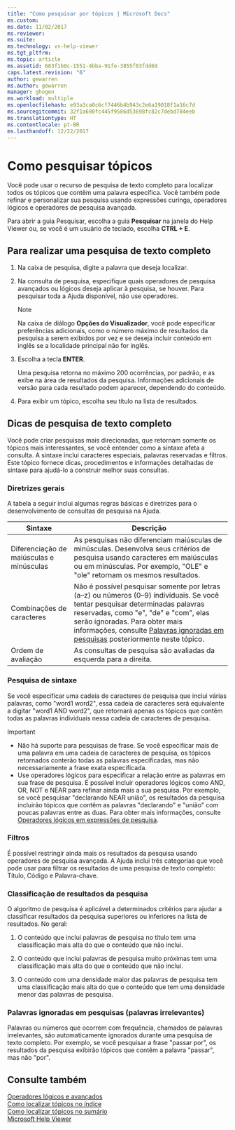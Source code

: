 ```yaml
---
title: "Como pesquisar por tópicos | Microsoft Docs"
ms.custom: 
ms.date: 11/02/2017
ms.reviewer: 
ms.suite: 
ms.technology: vs-help-viewer
ms.tgt_pltfrm: 
ms.topic: article
ms.assetid: 683f1b0c-1551-4bba-91fe-3855f03fdd69
caps.latest.revision: "6"
author: gewarren
ms.author: gewarren
manager: ghogen
ms.workload: multiple
ms.openlocfilehash: e93a3ca0c6cf7446b4b943c2e6a19018f1a16c7d
ms.sourcegitcommit: 32f1a690fc445f9586d53698fc82c7debd784eeb
ms.translationtype: HT
ms.contentlocale: pt-BR
ms.lasthandoff: 12/22/2017
---
```

# <a name="how-to-search-for-topics"></a>Como pesquisar tópicos
Você pode usar o recurso de pesquisa de texto completo para localizar todos os tópicos que contêm uma palavra específica. Você também pode refinar e personalizar sua pesquisa usando expressões curinga, operadores lógicos e operadores de pesquisa avançada.  
  
Para abrir a guia Pesquisar, escolha a guia **Pesquisar** na janela do Help Viewer ou, se você é um usuário de teclado, escolha **CTRL + E**.  
  
## <a name="to-perform-a-full-text-search"></a>Para realizar uma pesquisa de texto completo 
1.  Na caixa de pesquisa, digite a palavra que deseja localizar.  
  
2.  Na consulta de pesquisa, especifique quais operadores de pesquisa avançados ou lógicos deseja aplicar à pesquisa, se houver. Para pesquisar toda a Ajuda disponível, não use operadores.  
  
    > [!NOTE]
    >  Na caixa de diálogo **Opções do Visualizador**, você pode especificar preferências adicionais, como o número máximo de resultados da pesquisa a serem exibidos por vez e se deseja incluir conteúdo em inglês se a localidade principal não for inglês.  
  
3.  Escolha a tecla **ENTER**.  
  
     Uma pesquisa retorna no máximo 200 ocorrências, por padrão, e as exibe na área de resultados da pesquisa. Informações adicionais de versão para cada resultado podem aparecer, dependendo do conteúdo.  
  
4.  Para exibir um tópico, escolha seu título na lista de resultados.

## <a name="full-text-search-tips"></a>Dicas de pesquisa de texto completo
Você pode criar pesquisas mais direcionadas, que retornam somente os tópicos mais interessantes, se você entender como a sintaxe afeta a consulta. A sintaxe inclui caracteres especiais, palavras reservadas e filtros. Este tópico fornece dicas, procedimentos e informações detalhadas de sintaxe para ajudá-lo a construir melhor suas consultas.
  
### <a name="general-guidelines"></a>Diretrizes gerais  
A tabela a seguir inclui algumas regras básicas e diretrizes para o desenvolvimento de consultas de pesquisa na Ajuda.  
  
|Sintaxe|Descrição|  
|------------|-----------------|  
|Diferenciação de maiúsculas e minúsculas|As pesquisas não diferenciam maiúsculas de minúsculas. Desenvolva seus critérios de pesquisa usando caracteres em maiúsculas ou em minúsculas. Por exemplo, "OLE" e "ole" retornam os mesmos resultados.|  
|Combinações de caracteres|Não é possível pesquisar somente por letras (a–z) ou números (0–9) individuais. Se você tentar pesquisar determinadas palavras reservadas, como "e", "de" e "com", elas serão ignoradas. Para obter mais informações, consulte [Palavras ignoradas em pesquisas](#stopwords) posteriormente neste tópico.|  
|Ordem de avaliação|As consultas de pesquisa são avaliadas da esquerda para a direita.|  
  
### <a name="search-syntax"></a>Pesquisa de sintaxe  
Se você especificar uma cadeia de caracteres de pesquisa que inclui várias palavras, como "word1 word2", essa cadeia de caracteres será equivalente a digitar "word1 AND word2", que retornará apenas os tópicos que contêm todas as palavras individuais nessa cadeia de caracteres de pesquisa.  
  
> [!IMPORTANT]
> - Não há suporte para pesquisas de frase. Se você especificar mais de uma palavra em uma cadeia de caracteres de pesquisa, os tópicos retornados conterão todas as palavras especificadas, mas não necessariamente a frase exata especificada.  
> - Use operadores lógicos para especificar a relação entre as palavras em sua frase de pesquisa. É possível incluir operadores lógicos como AND, OR, NOT e NEAR para refinar ainda mais a sua pesquisa. Por exemplo, se você pesquisar "declarando NEAR união", os resultados da pesquisa incluirão tópicos que contêm as palavras "declarando" e "união" com poucas palavras entre as duas. Para obter mais informações, consulte [Operadores lógicos em expressões de pesquisa](../ide/logical-operators-in-search-expressions.md).  
  
### <a name="filters"></a>Filtros  
É possível restringir ainda mais os resultados da pesquisa usando operadores de pesquisa avançada. A Ajuda inclui três categorias que você pode usar para filtrar os resultados de uma pesquisa de texto completo: Título, Código e Palavra-chave.
  
### <a name="ranking-of-search-results"></a>Classificação de resultados da pesquisa  
O algoritmo de pesquisa é aplicável a determinados critérios para ajudar a classificar resultados da pesquisa superiores ou inferiores na lista de resultados. No geral:  
  
1.  O conteúdo que inclui palavras de pesquisa no título tem uma classificação mais alta do que o conteúdo que não inclui.  
  
2.  O conteúdo que inclui palavras de pesquisa muito próximas tem uma classificação mais alta do que o conteúdo que não inclui.  
  
3.  O conteúdo com uma densidade maior das palavras de pesquisa tem uma classificação mais alta do que o conteúdo que tem uma densidade menor das palavras de pesquisa.  
  
### <a name="stopwords"> Palavras ignoradas em pesquisas (palavras irrelevantes)</a>
Palavras ou números que ocorrem com frequência, chamados de palavras irrelevantes, são automaticamente ignorados durante uma pesquisa de texto completo. Por exemplo, se você pesquisar a frase "passar por", os resultados da pesquisa exibirão tópicos que contêm a palavra "passar", mas não "por".  
  
## <a name="see-also"></a>Consulte também
[Operadores lógicos e avançados](../ide/logical-operators-in-search-expressions.md)  
[Como localizar tópicos no índice](../ide/how-to-find-topics-in-the-index.md)  
[Como localizar tópicos no sumário](../ide/how-to-find-topics-in-the-table-of-contents.md)  
[Microsoft Help Viewer](../ide/microsoft-help-viewer.md)